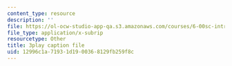 ```yaml
---
content_type: resource
description: ''
file: https://ol-ocw-studio-app-qa.s3.amazonaws.com/courses/6-00sc-introduction-to-computer-science-and-programming-spring-2011/12996c1a71931d1900368129fb259f8c_Iu4xTLKcbPo.srt
file_type: application/x-subrip
resourcetype: Other
title: 3play caption file
uid: 12996c1a-7193-1d19-0036-8129fb259f8c
---
```

